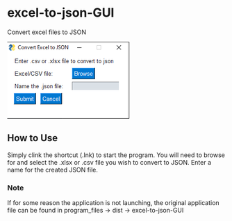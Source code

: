 # excel-to-json-GUI
Convert excel files to JSON

![Ignition excel to json GUI image](./imgs/GUI_img.PNG "Program GUI")

## How to Use
Simply clink the shortcut (.lnk) to start the program.
You will need to browse for and select the .xlsx or .csv file you wish to convert to JSON.
Enter a name for the created JSON file.

### Note
If for some reason the application is not launching, the original application file can be found in program_files -> dist -> excel-to-json-GUI
